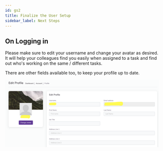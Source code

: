 ```yaml
---
id: gs2
title: Finalize the User Setup
sidebar_label: Next Steps
---
```


## On Logging in


Please make sure to edit your username and change your avatar as desired. It will help your colleagues find you easily when assigned to a task and find out who's working on the same / different tasks.

There are other fields available too, to keep your profile up to date.

![On SignUp](assets/userDetails.png)